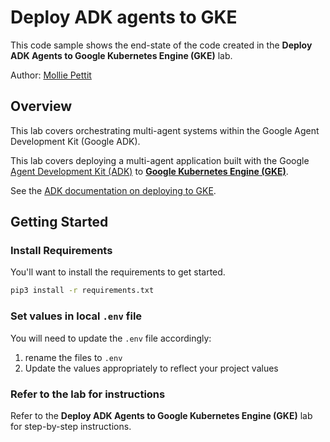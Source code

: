 # Deploy ADK agents to GKE

This code sample shows the end-state of the code created in the **Deploy ADK Agents to Google Kubernetes Engine (GKE)** lab. 

Author: [Mollie Pettit](https://github.com/molliemarie)

## Overview

This lab covers orchestrating multi-agent systems within the Google Agent Development Kit (Google ADK).

This lab covers deploying a multi-agent application built with the Google [Agent Development Kit (ADK)](https://google.github.io/adk-docs/) to [**Google Kubernetes Engine (GKE)**](https://cloud.google.com/kubernetes-engine/docs).


See the [ADK documentation on deploying to GKE](https://google.github.io/adk-docs/deploy/gke/).

## Getting Started

### Install Requirements

You'll want to install the requirements to get started. 

```bash
pip3 install -r requirements.txt
```

### Set values in local `.env` file

You will need to update the `.env` file accordingly: 

1. rename the files to `.env`
2. Update the values appropriately to reflect your project values

### Refer to the lab for instructions

Refer to the **Deploy ADK Agents to Google Kubernetes Engine (GKE)** lab for step-by-step instructions.